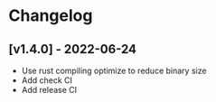 # Changelog

## [v1.4.0] - 2022-06-24
- Use rust compiling optimize to reduce binary size
- Add check CI
- Add release CI
